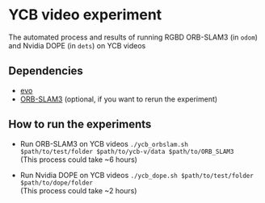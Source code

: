 # YCB video experiment
The automated process and results of running RGBD ORB-SLAM3 (in `odom`) and Nvidia DOPE (in `dets`) on YCB videos

## Dependencies
- [evo](https://github.com/MichaelGrupp/evo)
- [ORB-SLAM3](https://github.com/UZ-SLAMLab/ORB_SLAM3) (optional, if you want to rerun the experiment)

## How to run the experiments
- Run ORB-SLAM3 on YCB videos
`./ycb_orbslam.sh $path/to/test/folder $path/to/ycb-v/data $path/to/ORB_SLAM3`  
(This process could take ~6 hours)

- Run Nvidia DOPE on YCB videos
`./ycb_dope.sh $path/to/test/folder $path/to/dope/folder`  
(This process could take ~2 hours)
